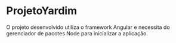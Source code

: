 # ProjetoYardim

O projeto desenvolvido utiliza o framework Angular e necessita do gerenciador de pacotes Node para inicializar a aplicação.
